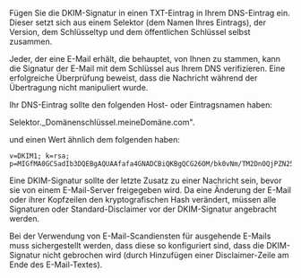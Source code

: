 Fügen Sie die DKIM-Signatur in einen TXT-Eintrag in Ihrem DNS-Eintrag ein. Dieser setzt sich aus einem Selektor (dem Namen Ihres Eintrags), der Version, dem Schlüsseltyp und dem öffentlichen Schlüssel selbst zusammen.

Jeder, der eine E-Mail erhält, die behauptet, von Ihnen zu stammen, kann die Signatur der E-Mail mit dem Schlüssel aus Ihrem DNS verifizieren. Eine erfolgreiche Überprüfung beweist, dass die Nachricht während der Übertragung nicht manipuliert wurde.

Ihr DNS-Eintrag sollte den folgenden Host- oder Eintragsnamen haben:

Selektor._Domänenschlüssel.meineDomäne.com".

und einen Wert ähnlich dem folgenden haben:

```
v=DKIM1; k=rsa;
p=MIGfMA0GCSadIb3DQEBgAQUAAfafa4GNADCBiQKBgQCG26OM/bk0vNm/TM2DnOQjPZN252212LGHHjfushjsaudfysuf+DUigzM6h2oJasdasfggMEdNt1S/CWVXW0pUBqafU0fzdw90+jyqOduh4cCnEk0z0w1w1j4xOYy0FLHhKoeoZJwWQFtwrlhrjxD6jM+sGeeRnbn2rQIDAQAB
```

Eine DKIM-Signatur sollte der letzte Zusatz zu einer Nachricht sein, bevor sie von einem E-Mail-Server freigegeben wird. Da eine Änderung der E-Mail oder ihrer Kopfzeilen den kryptografischen Hash verändert, müssen alle Signaturen oder Standard-Disclaimer vor der DKIM-Signatur angebracht werden.

Bei der Verwendung von E-Mail-Scandiensten für ausgehende E-Mails muss sichergestellt werden, dass diese so konfiguriert sind, dass die DKIM-Signatur nicht gebrochen wird (durch Hinzufügen einer Disclaimer-Zeile am Ende des E-Mail-Textes).
